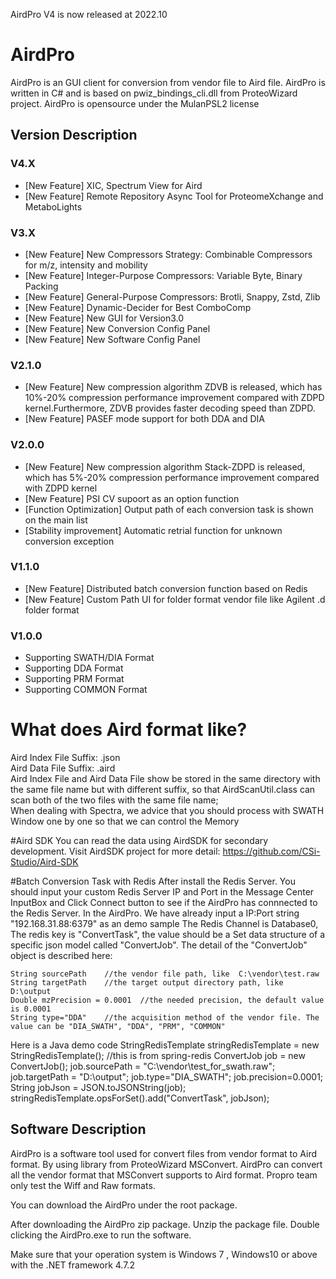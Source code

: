 AirdPro V4 is now released at 2022.10

# AirdPro
AirdPro is an GUI client for conversion from vendor file to Aird file. AirdPro is written in C# and is based on pwiz_bindings_cli.dll from ProteoWizard project.
AirdPro is opensource under the MulanPSL2 license


## Version Description
### V4.X
- [New Feature] XIC, Spectrum View for Aird
- [New Feature] Remote Repository Async Tool for ProteomeXchange and MetaboLights

### V3.X
- [New Feature] New Compressors Strategy: Combinable Compressors for m/z, intensity and mobility
- [New Feature] Integer-Purpose Compressors: Variable Byte, Binary Packing
- [New Feature] General-Purpose Compressors: Brotli, Snappy, Zstd, Zlib
- [New Feature] Dynamic-Decider for Best ComboComp
- [New Feature] New GUI for Version3.0
- [New Feature] New Conversion Config Panel
- [New Feature] New Software Config Panel

### V2.1.0
- [New Feature] New compression algorithm ZDVB is released, which has 10%-20% compression performance improvement compared with ZDPD kernel.Furthermore, ZDVB provides faster decoding speed than ZDPD.
- [New Feature] PASEF mode support for both DDA and DIA

### V2.0.0
- [New Feature] New compression algorithm Stack-ZDPD is released, which has 5%-20% compression performance improvement compared with ZDPD kernel
- [New Feature] PSI CV supoort as an option function
- [Function Optimization] Output path of each conversion task is shown on the main list
- [Stability improvement] Automatic retrial function for unknown conversion exception

### V1.1.0
- [New Feature] Distributed batch conversion function based on Redis
- [New Feature] Custom Path UI for folder format vendor file like Agilent .d folder format 

### V1.0.0
- Supporting SWATH/DIA Format 
- Supporting DDA Format 
- Supporting PRM Format
- Supporting COMMON Format

# What does Aird format like?
Aird Index File Suffix: .json <br/>
Aird Data File Suffix: .aird <br/>
Aird Index File and Aird Data File show be stored in the same directory with the same file name but with different suffix, so that AirdScanUtil.class can scan both of the two files with the same file name;<br/>
When dealing with Spectra, we advice that you should process with SWATH Window one by one so that we can control the Memory

#Aird SDK
You can read the data using AirdSDK for secondary development. 
Visit AirdSDK project for more detail: https://github.com/CSi-Studio/Aird-SDK

#Batch Conversion Task with Redis
After install the Redis Server. You should input your custom Redis Server IP and Port in the Message Center InputBox and Click Connect button to see if the AirdPro has connnected to the Redis Server.
In the AirdPro. We have already input a IP:Port string "192.168.31.88:6379" as an demo sample
The Redis Channel is Database0, The redis key is "ConvertTask", the value should be a Set data structure of a specific json model called "ConvertJob".
The detail of the "ConvertJob" object is described here:

    String sourcePath    //the vendor file path, like  C:\vendor\test.raw
    String targetPath    //the target output directory path, like D:\output
    Double mzPrecision = 0.0001  //the needed precision, the default value is 0.0001
    String type="DDA"    //the acquisition method of the vendor file. The value can be "DIA_SWATH", "DDA", "PRM", "COMMON"

Here is a Java demo code
    StringRedisTemplate stringRedisTemplate = new StringRedisTemplate(); //this is from spring-redis
    ConvertJob job = new ConvertJob();
    job.sourcePath = "C:\vendor\test_for_swath.raw";
    job.targetPath = "D:\output";
    job.type="DIA_SWATH";
    job.precision=0.0001;
    String jobJson = JSON.toJSONString(job);
    stringRedisTemplate.opsForSet().add("ConvertTask", jobJson);

## Software Description
AirdPro is a software tool used for convert files from vendor format to Aird format.
By using library from ProteoWizard MSConvert. AirdPro can convert all the vendor format that MSConvert supports to Aird format.
Propro team only test the Wiff and Raw formats.

You can download the AirdPro under the root package.

After downloading the AirdPro zip package. Unzip the package file. Double clicking the AirdPro.exe to run the software.

Make sure that your operation system is Windows 7 , Windows10 or above with the .NET framework 4.7.2